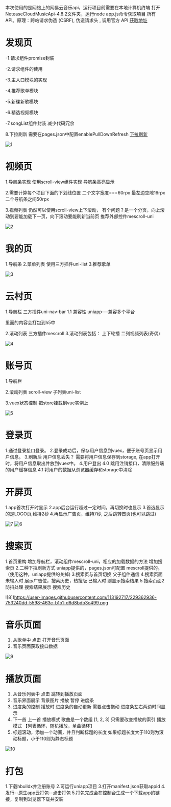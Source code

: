 本次使用的是网络上的网易云音乐api，运行项目前需要在本地计算机终端
打开NeteaseCloudMusicApi-4.8.2文件夹，运行node app.js命令获取项目
所有API。原理：跨站请求伪造 (CSRF), 伪造请求头 , 调用官方 API
[获取地址](https://github.com/Binaryify/NeteaseCloudMusicApi)


# 发现页
-1.请求组件promise封装

-2.请求组件的使用

-3.主入口模块的实现

-4.推荐歌单模块

-5.新碟新歌模块

-6.精选视频模块

-7.songList组件封装
减少代码冗余

8.下拉刷新
需要在pages.json中配置enablePullDownRefresh
[下拉刷新](https://uniapp.dcloud.io/api/ui/pulldown?id=onpulldownrefresh)

![1](https://user-images.githubusercontent.com/113192717/229362807-1b57d476-5970-41fa-bb53-402e9e5c3d36.png)

# 视频页
1.导航条实现
使用scroll-view组件实现
导航条高亮显示

2.需要计算每个项目下面的下划线位置
二个文字宽度===60rpx
最左边空隙16rpx
二个导航条之间50rpx

3.视频列表
仍然可以使用scroll-view上下滚动，
有个问题？是一个分页，向上滚动到要能加载下一页，向下滚动要能刷新当前页
推荐外部控件mescroll-uni

![2](https://user-images.githubusercontent.com/113192717/229362832-fcd6e217-5332-410e-95df-14f24a5327fb.png)

# 我的页
1.导航条
2.菜单列表  使用三方插件uni-list
3.推荐歌单

![3](https://user-images.githubusercontent.com/113192717/229362846-d9e0c3c7-308e-4217-b6bb-926784abe176.png)

# 云村页
1.导航栏 三方插件uni-nav-bar
1.1 兼容性
uniapp---兼容多个平台
<!-- #ifdef APP-PLUS || H5 -->
里面的内容会打包到h5中
<!-- #endif -->
2.滚动列表 三方插件mescroll
3.滚动列表包括：
  上下轮播
  二列视频列表(奇偶)
  
![4](https://user-images.githubusercontent.com/113192717/229362858-b15c0bc0-c9c1-41b3-bcf2-bdc318a06c4f.png)

# 账号页
1.导航栏

2.滚动列表
scroll-view
子列表uni-list

3.vuex状态控制
把store挂载到vue实例上

![5](https://user-images.githubusercontent.com/113192717/229362882-0cfd2f93-af59-4cfc-b272-8bc5832f0be2.png)

# 登录页
1.通过登录接口登录。
2.登录成功后，保存用户信息到vuex，便于账号页显示用户信息。
3.刷新后 用户信息丢失？
需要将用户信息保存到storage, 在app打开时，将用户信息取出并放到vuex中。
4.用户登出
4.0 跳用注销接口，清除服务端的用户缓存信息
4.1 将用户的数据从浏览器缓存和storage中清除



# 开屏页
1.app首次打开时显示
2.app后台运行超过一定时间，再切换时也显示
3.首选显示的是LOGO页,维持2秒
4.再显示广告页，维持7秒, 之后跳转首页(也可以跳过)

![7](https://user-images.githubusercontent.com/113192717/229362908-7eb00c5e-7264-46a4-ad2d-79aa74206cee.png)
![6](https://user-images.githubusercontent.com/113192717/229362912-7785edc7-96a3-40c5-8c69-9d99dd0ffc35.png)

# 搜索页
1.首页重构
增加导航栏，滚动组件mescroll-uni，相应的加载数据的方法
增加搜索页
2.二种下拉刷新方式
  uniapp提供的，pages.json可配置
  mescroll提供的。（使用这种，uniapp提供的关掉)
3.搜索页与首页切换
父子组件通信
4.搜索页面
未输入时
  展示广告位，搜索历史，热搜版
已输入时
  则显示搜索结果
5.搜索页面2
  防抖处理
  搜索结果展示
  搜索历史
  
![8](https://user-images.githubusercontent.com/113192717/229362936-753240dd-5598-463c-b1b1-d6d8bdb3c499.png

# 音乐页面
1. 从歌单中 点击 打开音乐页面
2. 音乐页面获取接口数据

![9](https://user-images.githubusercontent.com/113192717/229362957-7bf7a57e-2926-4ef2-bba8-532e8c149efc.png)

# 播放页面
1. 从音乐列表中  点击  跳转到播放页面
2. 音乐界面展示 背景图片 播放 暂停 进度条
3. 进度条的控制
   播放时 进度条的自动更新
   需要点击拖动
   进度条左右两边时间显示
4. 下一首 上一首 播放模式
   歌曲是一个数组 [1, 2, 3] 只需要改变播放的索引
   播放模式 【列表循环，随机播放，单曲循环】
5. 标题滚动，添加一个动画，并且判断标题的长度
   如果标题长度大于110则为滚动标题，小于110则为静态标题
   
![10](https://user-images.githubusercontent.com/113192717/229362970-6bc5ff16-0847-4c7a-b404-b8643b8e181e.png)

  
# 打包
1.下载hbuildx并注册账号
2.可运行uniapp项目
3.打开manifest.json获取appid
4.发行--原生app云打包--点击打包
5.打包完成会在控制台生成一个下载app的链接，复制到浏览器下载并安装
